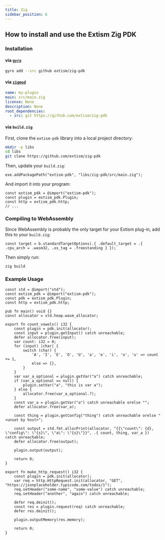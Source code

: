 ```yaml
---
title: Zig
sidebar_position: 6
---
```


## How to install and use the Extism Zig PDK

### Installation

#### via [`gyro`](https://github.com/mattnite/gyro)

```sh
gyro add --src github extism/zig-pdk
```

#### via [`zigmod`](https://github.com/nektro/zigmod)

```yaml title=zigmod.yml
name: my-plugin
main: src/main.zig
license: None
description: None
root_dependencies:
  - src: git https://github.com/extism/zig-pdk
```

#### via `build.zig`

First, clone the `extism-pdk` library into a local project directory:

```sh
mkdir -p libs
cd libs
git clone https://github.com/extism/zig-pdk
```

Then, update your `build.zig`:

```zig title=build.zig
exe.addPackagePath("extism-pdk", "libs/zig-pdk/src/main.zig");
```

And import it into your program:

```zig title=plugin.zig
const extism_pdk = @import("extism-pdk");
const plugin = extism_pdk.Plugin;
const http = extism_pdk.http;
// ...
```

### Compiling to WebAssembly

Since WebAssembly is probably the only target for your Extism plug-in, add this to your
`build.zig`:

```zig title=build.zig
const target = b.standardTargetOptions(.{ .default_target = .{ .cpu_arch = .wasm32, .os_tag = .freestanding } });
```

Then simply run: 

```sh
zig build
```

### Example Usage
```zig title=plugin.zig
const std = @import("std");
const extism_pdk = @import("extism-pdk");
const pdk = extism_pdk.Plugin;
const http = extism_pdk.http;

pub fn main() void {}
const allocator = std.heap.wasm_allocator;

export fn count_vowels() i32 {
    const plugin = pdk.init(allocator);
    const input = plugin.getInput() catch unreachable;
    defer allocator.free(input);
    var count: i32 = 0;
    for (input) |char| {
        switch (char) {
            'A', 'I', 'E', 'O', 'U', 'a', 'e', 'i', 'o', 'u' => count += 1,
            else => {},
        }
    }
    var var_a_optional = plugin.getVar("a") catch unreachable;
    if (var_a_optional == null) {
        plugin.setVar("a", "this is var a");
    } else {
        allocator.free(var_a_optional.?);
    }
    const var_a = plugin.getVar("a") catch unreachable orelse "";
    defer allocator.free(var_a);

    const thing = plugin.getConfig("thing") catch unreachable orelse "<unset by host>";

    const output = std.fmt.allocPrint(allocator, "{{\"count\": {d}, \"config\": \"{s}\", \"a\": \"{s}\"}}", .{ count, thing, var_a }) catch unreachable;
    defer allocator.free(output);

    plugin.output(output);

    return 0;
}

export fn make_http_request() i32 {
    const plugin = pdk.init(allocator);
    var req = http.HttpRequest.init(allocator, "GET", "https://jsonplaceholder.typicode.com/todos/1");
    req.setHeader("some-name", "some-value") catch unreachable;
    req.setHeader("another", "again") catch unreachable;

    defer req.deinit();
    const res = plugin.request(req) catch unreachable;
    defer res.deinit();

    plugin.outputMemory(res.memory);

    return 0;
}
```
